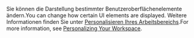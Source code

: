 <span data-ttu-id="9a4a4-101">Sie können die Darstellung bestimmter Benutzeroberflächenelemente ändern.</span><span class="sxs-lookup"><span data-stu-id="9a4a4-101">You can change how certain UI elements are displayed.</span></span> <span data-ttu-id="9a4a4-102">Weitere Informationen finden Sie unter [Personalisieren Ihres Arbeitsbereichs](../ui-personalization-user.md).</span><span class="sxs-lookup"><span data-stu-id="9a4a4-102">For more information, see [Personalizing Your Workspace](../ui-personalization-user.md).</span></span>
